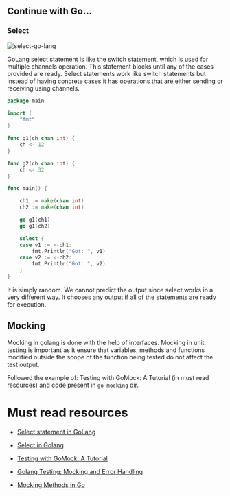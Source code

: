 ## Continue with Go...

### Select

![select-go-lang](https://559987-1802630-raikfcquaxqncofqfm.stackpathdns.com/assets/images/go/package/image8.png)

GoLang select statement is like the switch statement, which is used for multiple channels operation. This statement blocks until any of the cases provided are ready.
Select statements work like switch statements but instead of having concrete cases it has operations that are either sending or receiving using channels.

```go
package main

import (
    "fmt"
)

func g1(ch chan int) {
    ch <- 12
}

func g2(ch chan int) {
    ch <- 32
}

func main() {

    ch1 := make(chan int)
    ch2 := make(chan int)

    go g1(ch1)
    go g1(ch2)

    select {
    case v1 := <-ch1:
        fmt.Println("Got: ", v1)
    case v2 := <-ch2:
        fmt.Println("Got: ", v2)
    }
}
```

It is simply random. We cannot predict the output since select works in a very different way. It chooses any output if all of the statements are ready for execution.

## Mocking

Mocking in golang is done with the help of interfaces. Mocking in unit testing is important as it ensure that variables, methods and functions modified outside the scope of the function being tested do not affect the test output.

Followed the example of: Testing with GoMock: A Tutorial (in must read resources) and code present in `go-mocking` dir.

# Must read resources

- [Select statement in GoLang](https://golangdocs.com/select-statement-in-golang)
- [Select in Golang](https://learnetutorials.com/golang/select#:~:text=What%20is%20the%20difference%20between%20select%20and%20switch,Require%20a%20fallthrough%20%202%20more%20rows%20)

- [Testing with GoMock: A Tutorial](https://blog.codecentric.de/en/2017/08/gomock-tutorial/)

- [Golang Testing: Mocking and Error Handling](https://williaminfante.medium.com/golang-testing-mocking-and-error-handling-fbfe7f6008b9)
- [Mocking Methods in Go](https://dev.to/dmigwi/mocking-methods-in-go-5fg#:~:text=Mocking%20in%20golang%20is%20done%20with%20the%20help,test%20output.%20Here%20is%20the%20implementation%20of%20mocking.go)
